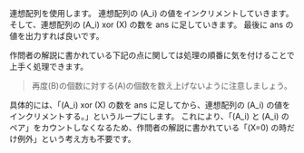 連想配列を使用します。
連想配列の \(A_i\) の値をインクリメントしていきます。
そして、連想配列の \(A_i\) xor \(X\) の数を ans に足していきます。
最後に ans の値を出力すれば良いです。

作問者の解説に書かれている下記の点に関しては処理の順番に気を付けることで上手く処理できます。
> 再度\(B\)の個数に対する\(A\)の個数を数え上げないように注意しましょう。

具体的には、「\(A_i\) xor \(X\) の数を ans に足してから、連想配列の \(A_i\) の値をインクリメントする。」というループにします。
これにより、「\(A_i\) と \(A_i\) のペア」をカウントしなくなるため、作問者の解説に書かれている「\(X=0\) の時だけ例外」という考え方も不要です。 
